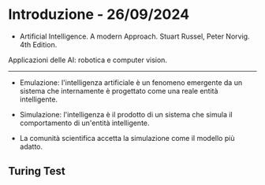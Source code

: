 # Introduzione - 26/09/2024

- Artificial Intelligence. A modern Approach. Stuart Russel, Peter Norvig. 4th Edition.

Applicazioni delle AI: robotica e computer vision.

***

- Emulazione: l'intelligenza artificiale è un fenomeno emergente da un sistema che internamente è progettato come una reale entità intelligente.
- Simulazione: l'intelligenza è il prodotto di un sistema che simula il comportamento di un'entità intelligente.

- La comunità scientifica accetta la simulazione come il modello più adatto.

## Turing Test

